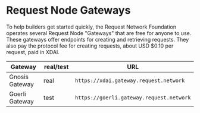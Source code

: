 # Request Node Gateways

To help builders get started quickly, the Request Network Foundation operates several Request Node "Gateways" that are free for anyone to use. These gateways offer endpoints for creating and retrieving requests. They also pay the protocol fee for creating requests, about USD $0.10 per request, paid in XDAI.

<table><thead><tr><th width="189">Gateway</th><th width="111.33333333333331">real/test</th><th>URL</th></tr></thead><tbody><tr><td>Gnosis Gateway</td><td>real</td><td><code>https://xdai.gateway.request.network</code></td></tr><tr><td>Goerli Gateway</td><td>test</td><td><code>https://goerli.gateway.request.network</code></td></tr></tbody></table>
